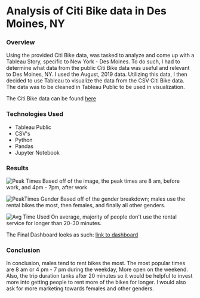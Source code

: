 # Analysis of Citi Bike data in Des Moines, NY

### Overview
Using the provided Citi Bike data, was tasked to analyze and come up with a Tableau Story, specific to New York - Des Moines. To do such, I had to determine what data from the public Citi Bike data was useful and relevant to Des Moines, NY. I used the August, 2019 data. Utilizing this data, I then decided to use Tableau to visualize the data from the CSV Citi Bike data. The data was to be cleaned in Tableau Public to be used in visualization.

The Citi Bike data can be found [here](https://s3.amazonaws.com/tripdata/index.html)

### Technologies Used
- Tableau Public
- CSV's
- Python
 - Pandas
 - Jupyter Notebook

### Results
![Peak Times](https://github.com/PeijaEn/bikesharing/blob/main/bikesharing/resources/images/mod%2014,%201.png?raw=true)
Based off of the image, the peak times are 8 am, before work, and 4pm - 7pm, after work

![PeakTimes Gender](https://github.com/PeijaEn/bikesharing/blob/main/bikesharing/resources/images/mod%2014,%202.png?raw=true)
Based off of the gender breakdown; males use the rental bikes the most, then females, and finally all other genders.

![Avg Time Used](https://github.com/PeijaEn/bikesharing/blob/main/bikesharing/resources/images/mod%2014,%203.png?raw=true)
On average, majority of people don't use the rental service for longer than 20-30 minutes.

The Final Dashboard looks as such:
[link to dashboard](https://public.tableau.com/shared/6MGRBGMHD?:display_count=n&:origin=viz_share_link "link to dashboard")

### Conclusion
In conclusion, males tend to rent bikes the most. The most popular times are 8 am or 4 pm - 7 pm during the weekday, More open on the weekend. Also, the trip duration tanks after 20 minutes so it would be helpful to invest more into getting people to rent more of the bikes for longer. I would also ask for more marketing towards females and other genders.
